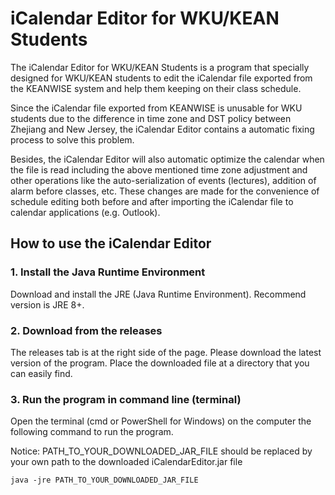 # iCalendar Editor for WKU/KEAN Students

The iCalendar Editor for WKU/KEAN Students is a program that specially designed for WKU/KEAN students to edit the iCalendar file exported from the KEANWISE system and help them keeping on their class schedule.

Since the iCalendar file exported from KEANWISE is unusable for WKU students due to the difference in time zone and DST policy between Zhejiang and New Jersey, the iCalendar Editor contains a automatic fixing process to solve this problem.

Besides, the iCalendar Editor will also automatic optimize the calendar when the file is read including the above mentioned time zone adjustment and other operations like the auto-serialization of events (lectures), addition of alarm before classes, etc. These changes are made for the convenience of schedule editing both before and after importing the iCalendar file to calendar applications (e.g. Outlook).

## How to use the iCalendar Editor

### 1. Install the Java Runtime Environment

Download and install the JRE (Java Runtime Environment). Recommend version is JRE 8+.

### 2. Download from the releases

The releases tab is at the right side of the page. Please download the latest version of the program. 
Place the downloaded file at a directory that you can easily find.

### 3. Run the program in command line (terminal)

Open the terminal (cmd or PowerShell for Windows) on the computer the following command to run the program.

Notice: PATH_TO_YOUR_DOWNLOADED_JAR_FILE should be replaced by your own path to the downloaded iCalendarEditor.jar file

```
java -jre PATH_TO_YOUR_DOWNLOADED_JAR_FILE
```

